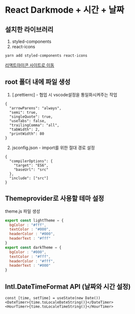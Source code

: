 # React Darkmode + 시간 + 날짜

## 설치한 라이브러리
1. styled-components
2. react-icons
```
yarn add styled-components react-icons
```
[리액트아이콘 사이트로 이동](https://react-icons.github.io/react-icons/)


## root 폴더 내에 파일 생성
1. [.prettierrc] - 협업 시 vscode설정을 통일화시켜주는 작업
```
{
  "arrowParens": "always",
  "semi": true,
  "singleQuote": true,
  "useTabs": false,
  "trailingComma": "all",
  "tabWidth": 2,
  "printWidth": 80
}
```
2. jsconfig.json - import를 위한 절대 경로 설정
```
{
  "compilerOptions": {
    "target": "ES6",
    "baseUrl": "src"
  },
  "include": ["src"]
}
```


## Themeprovider로 사용할 테마 설정
theme.js 파일 생성
```javascript
export const lightTheme = {
  bgColor : "#fff",
  textColor : "#000",
  headerColor : "#000",
  headerText : "#fff"
}
export const darkTheme = {
  bgColor : "#000",
  textColor : "#fff",
  headerColor : "#fff",
  headerText : "#000"
}
```


## Intl.DateTimeFormat API (날짜와 시간 설정)
```
const [time, setTime] = useState(new Date())
<DateTimer>{time.toLocaleDateString()}</DateTimer>
<HourTimer>{time.toLocaleTimeString()}</HourTimer>
```
